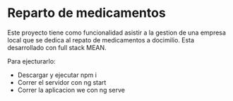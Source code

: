 # Reparto de medicamentos
Este proyecto tiene como funcionalidad asistir a la gestion de una empresa local que se dedica al repato de medicamentos a docimilio. 
Esta desarrollado con full stack MEAN.

Para ejecturarlo:
  - Descargar y ejecutar npm i
  - Correr el servidor con ng start
  - Correr la aplicacion we con ng serve
